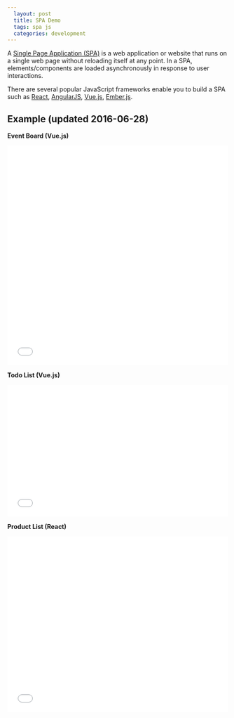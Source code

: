 ```yaml
---
  layout: post
  title: SPA Demo
  tags: spa js
  categories: development
---
```


A [Single Page Application (SPA)](https://en.wikipedia.org/wiki/Single-page_application) is a web application or website that runs on a single web page without reloading itself at any point.<!--excerpt--> In a SPA, elements/components are loaded asynchronously in response to user interactions.

There are several popular JavaScript frameworks enable you to build a SPA such as [React](https://facebook.github.io/react/), [AngularJS](https://angularjs.org/), [Vue.js](https://vuejs.org/), [Ember.js](http://emberjs.com/).

## Example (updated 2016-06-28)

**Event Board (Vue.js)**

<iframe width="100%" height="500" src="//jsfiddle.net/hendryzhou889/78xeqLyh/embedded/js,html,resources,result/" allowfullscreen="allowfullscreen" frameborder="0"></iframe>

**Todo List (Vue.js)**

<iframe width="100%" height="300" src="//jsfiddle.net/hendryzhou889/7k0041c2/embedded/js,html,resources,result/" allowfullscreen="allowfullscreen" frameborder="0"></iframe>

**Product List (React)**

<iframe width="100%" height="400" src="//jsfiddle.net/hendryzhou889/nbg7uouu/embedded/html,css,resources,result/" allowfullscreen="allowfullscreen" frameborder="0"></iframe>

